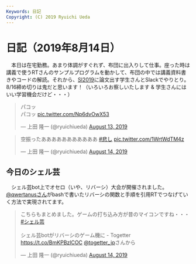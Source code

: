 ```yaml
---
Keywords: 日記
Copyright: (C) 2019 Ryuichi Ueda
---
```


# 日記（2019年8月14日）

　本日は在宅勤務。あまり体調がすぐれず、布団に出入りして仕事。座った時は講義で使うRTさんのサンプルプログラムを動かして、布団の中では講義資料書きやコードの解読。それから、[SI2019](https://sice-si.org/conf/si2019/)に論文出す学生さんとSlackでやりとり。8/16締め切りは鬼だと思います！（いろいろお察しいたします & 学生さんにはいい学習機会だけど・・・）


<blockquote class="twitter-tweet" data-partner="tweetdeck"><p lang="ja" dir="ltr">パコッ<br>パコッ <a href="https://t.co/Np6dvOwX53">pic.twitter.com/Np6dvOwX53</a></p>&mdash; 上田 隆一 (@ryuichiueda) <a href="https://twitter.com/ryuichiueda/status/1161425112836349953?ref_src=twsrc%5Etfw">August 13, 2019</a></blockquote>
<script async src="https://platform.twitter.com/widgets.js" charset="utf-8"></script>

<blockquote class="twitter-tweet" data-partner="tweetdeck"><p lang="ja" dir="ltr">空振ったあああああああああああ <a href="https://twitter.com/hashtag/%E6%82%B2%E3%81%97?src=hash&amp;ref_src=twsrc%5Etfw">#悲し</a> <a href="https://t.co/1WrtWdTM4z">pic.twitter.com/1WrtWdTM4z</a></p>&mdash; 上田 隆一 (@ryuichiueda) <a href="https://twitter.com/ryuichiueda/status/1161444382035210240?ref_src=twsrc%5Etfw">August 14, 2019</a></blockquote>
<script async src="https://platform.twitter.com/widgets.js" charset="utf-8"></script>

## 今日のシェル芸

　シェル芸bot上でオセロ（いや、リバーシ）大会が開催されました。[@qwertanusさん](https://twitter.com/qwertanus)がbashで書いたリバーシの関数と手順を引用RTでつなげていく方法で実現されてます。

<blockquote class="twitter-tweet" data-partner="tweetdeck"><p lang="ja" dir="ltr">こちらもまとめました。ゲームの打ち込み方が昔のマイコンですね・・・ <a href="https://twitter.com/hashtag/%E3%82%B7%E3%82%A7%E3%83%AB%E8%8A%B8?src=hash&amp;ref_src=twsrc%5Etfw">#シェル芸</a><br><br>シェル芸botがリバーシのゲーム機に - Togetter <a href="https://t.co/BmKPBzlCOC">https://t.co/BmKPBzlCOC</a> <a href="https://twitter.com/togetter_jp?ref_src=twsrc%5Etfw">@togetter_jp</a>さんから</p>&mdash; 上田 隆一 (@ryuichiueda) <a href="https://twitter.com/ryuichiueda/status/1161608483709452288?ref_src=twsrc%5Etfw">August 14, 2019</a></blockquote>
<script async src="https://platform.twitter.com/widgets.js" charset="utf-8"></script>


